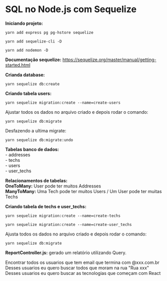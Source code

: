 **<h1>SQL no Node.js com Sequelize</h1>**

**Iniciando projeto:**
```
yarn add express pg pg-hstore sequelize

yarn add sequelize-cli -D

yarn add nodemon -D
```

**Documentação sequelize:**
https://sequelize.org/master/manual/getting-started.html

**Crianda database:**
```
yarn sequelize db:create
```

**Criando tabela users:**
```
yarn sequelize migration:create --name=create-users
```

Ajustar todos os dados no arquivo criado e depois rodar o comando:
```
yarn sequelize db:migrate
```

Desfazendo a ultima migrate:
```
yarn sequelize db:migrate:undo
```

**Tabelas banco de dados:**
<br>- addresses
<br>- techs
<br>- users
<br>- user_techs

**Relacionamentos de tabelas:**
<br>**OneToMany:** User pode ter muitos Addresses
<br>**ManyToMany:** Uma Tech pode ter muitos Users / Um User pode ter muitas Techs

**Criando tabela de techs e user_techs:**
```
yarn sequelize migration:create --name=create-techs

yarn sequelize migration:create --name=create-user_techs
```

Ajusta todos os dados no arquivo criado e depois rodar o comando:
```
yarn sequelize db:migrate
```

**ReportController.js:** gerado um relatório utilizando Query.

Encontrar todos os usuarios que tem email que termina com @xxx.com.br
<br>Desses usuarios eu quero buscar todos que moram na rua "Rua xxx"
<br>Desses usuarios eu quero buscar as tecnologias que começam com React

